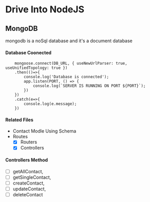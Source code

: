 # Drive Into NodeJS

## MongoDB

mongodb is a noSql database and it's a document database

#### Database Coonected

        mongoose.connect(DB_URL, { useNewUrlParser: true, useUnifiedTopology: true })
        .then(()=>{
            console.log('Database is connected');
            app.listen(PORT, () => {
                console.log(`SERVER IS RUNNING ON PORT ${PORT}`);
            })
        })
        .catch(e=>{
            console.log(e.message);
        })

#### Related Files
* Contact Modle Using Schema
* Routes 
    - [x] Routers
    - [x] Controllers

#### Controllers Method
- [ ] getAllContact, 
- [ ] getSingleContact, 
- [ ] createContact, 
- [ ] updateContact, 
- [ ] deleteContact